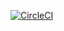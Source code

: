 [![CircleCI](https://circleci.com/gh/szymag/producer_consumer.svg?style=shield)](https://circleci.com/gh/szymag/producer_consumer)

